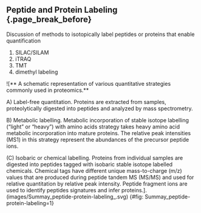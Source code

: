 ## Peptide and Protein Labeling {.page_break_before}

Discussion of methods to isotopically label peptides or proteins that enable quantification

1. SILAC/SILAM
2. iTRAQ
3. TMT
4. dimethyl labeling

![** A schematic representation of various quantitative strategies commonly used in proteomics.**

A) Label-free quantitation. Proteins are extracted from samples, proteolytically digested into peptides and analyzed by mass spectrometry.

B) Metabolic labelling. Metabolic incorporation of stable isotope labelling (“light” or “heavy”) with amino acids strategy takes heavy amino acid metabolic incorporation into mature proteins. The relative peak intensities (MS1) in this strategy represent the abundances of the precursor peptide ions.

(C) Isobaric or chemical labelling. Proteins from individual samples are digested into peptides tagged with isobaric stable isotope labelled chemicals. Chemical tags have different unique mass-to-charge (m/z) values that are produced during peptide tandem MS (MS/MS) and used for relative quantitation by relative peak intensity. Peptide fragment ions are used to identify peptides signatures and infer proteins.]. (images/Summay_peptide-protein-labeling_.svg) {#fig: Summay_peptide-protein-labeling=1}


